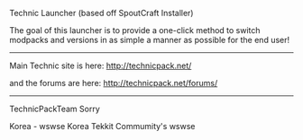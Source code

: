 Technic Launcher (based off SpoutCraft Installer)

The goal of this launcher is to provide a one-click method to switch modpacks and versions in as simple a manner as possible for the end user!

-------------------

Main Technic site is here: http://technicpack.net/

and the forums are here: http://technicpack.net/forums/

-------------------

TechnicPackTeam Sorry



Korea - wswse
Korea Tekkit Commumity's wswse
